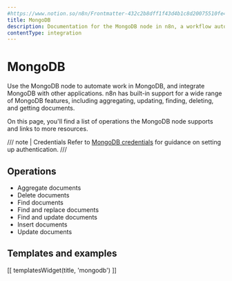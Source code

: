 ```yaml
---
#https://www.notion.so/n8n/Frontmatter-432c2b8dff1f43d4b1c8d20075510fe4
title: MongoDB
description: Documentation for the MongoDB node in n8n, a workflow automation platform. Includes details of operations and configuration, and links to examples and credentials information.
contentType: integration
---
```


# MongoDB

Use the MongoDB node to automate work in MongoDB, and integrate MongoDB with other applications. n8n has built-in support for a wide range of MongoDB features, including aggregating, updating, finding, deleting, and getting documents. 

On this page, you'll find a list of operations the MongoDB node supports and links to more resources.

/// note | Credentials
Refer to [MongoDB credentials](/integrations/builtin/credentials/mongodb/) for guidance on setting up authentication. 
///

## Operations

* Aggregate documents
* Delete documents
* Find documents
* Find and replace documents
* Find and update documents
* Insert documents
* Update documents

## Templates and examples

<!-- see https://www.notion.so/n8n/Pull-in-templates-for-the-integrations-pages-37c716837b804d30a33b47475f6e3780 -->
[[ templatesWidget(title, 'mongodb') ]]
